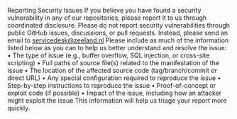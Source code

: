 Reporting Security Issues
If you believe you have found a security vulnerability in any of our repositories, please report it to us through coordinated disclosure.
Please do not report security vulnerabilities through public GitHub issues, discussions, or pull requests.
Instead, please send an email to servicedesk@zeeland.nl
Please include as much of the information listed below as you can to help us better understand and resolve the issue:
•	The type of issue (e.g., buffer overflow, SQL injection, or cross-site scripting)
•	Full paths of source file(s) related to the manifestation of the issue
•	The location of the affected source code (tag/branch/commit or direct URL)
•	Any special configuration required to reproduce the issue
•	Step-by-step instructions to reproduce the issue
•	Proof-of-concept or exploit code (if possible)
•	Impact of the issue, including how an attacker might exploit the issue
This information will help us triage your report more quickly.

